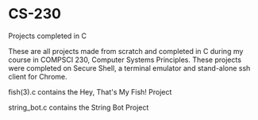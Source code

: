 # CS-230
Projects completed in C

These are all projects made from scratch and completed in C during my course in COMPSCI 230, Computer Systems Principles. These projects were completed on
Secure Shell, a terminal emulator and stand-alone ssh client for Chrome.

fish(3).c contains the Hey, That's My Fish! Project

string_bot.c contains the String Bot Project

